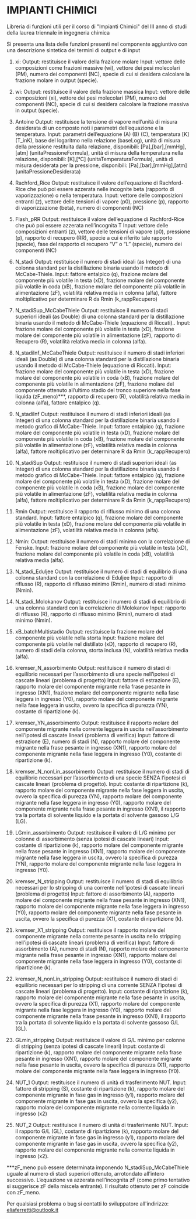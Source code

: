 # IMPIANTI CHIMICI
Libreria di funzioni utili per il corso di "Impianti Chimici" del III anno di studi della laurea triennale in ingegneria chimica

Si presenta una lista delle funzioni presenti nel componente aggiuntivo con una descrizione sintetica dei termini di output e di input
 
1)	xi:
Output: restituisce il valore della frazione molare
Input: vettore delle composizioni come frazioni massive (wi), vettore dei pesi molecolari (PM), numero dei componenti (NC), specie di cui si desidera calcolare la frazione molare in output (specie).

2)	wi:
Output: restituisce il valore della frazione massica
Input: vettore delle composizioni (xi), vettore dei pesi molecolari (PM), numero dei componenti (NC), specie di cui si desidera calcolare la frazione massiva in output (specie).

3)	Antoine
Output: restituisce la tensione di vapore nell’unità di misura desiderata di un composto noti i parametri dell’equazione e la temperatura.
Input: parametri dell’equazione (A) (B) (C), temperatura [K] (T_inK), base del logaritmo nella relazione (baseLog), unità di misura della pressione restituita dalla relazione, disponibili: [Pa],[bar],[mmHg],[atm] (unitaPressioneFormula), unità di misura della temperatura nella relazione, disponibili: [K],[°C] (unitaTemperaturaFormula), unità di misura desiderata per la pressione, disponibili: [Pa],[bar],[mmHg],[atm] (unitaPressioneDesiderata)

4)	Rachford_Rice
Output: restituisce il valore dell’equazione di Rachford-Rice che può poi essere azzerata nelle incognite beta (rapporto di vaporizzazione) o nella temperatura.
Input: vettore delle composizioni entranti (z), vettore delle tensioni di vapore (p0), pressione (p), rapporto di vaporizzazione (beta), numero di componenti (NC)

5)	Flash_pRR
Output: restituisce il valore dell’equazione di Rachford-Rice che può poi essere azzerata nell’incognita T Input: vettore delle composizioni entranti (z), vettore delle tensioni di vapore (p0), pressione (p), rapporto di recupero (RR), specie a cui è riferito tale rapporto (specie), fase del rapporto di recupero “V” o “L” (specie), numero dei componenti (NC)

6)	N_stadi
Output: restituisce il numero di stadi ideali (as Integer) di una colonna standard per la distillazione binaria usando il metodo di McCabe-Thiele.
Input: fattore entalpico (q), frazione molare del componente più volatile in testa (xD), frazione molare del componente più volatile in coda (xB), frazione molare del componente più volatile in alimentazione (zF), volatilità relativa media in colonna (alfa), fattore moltiplicativo per determinare R da Rmin (k_rappRecupero)

7)	N_stadiSup_McCabeThiele
Output: restituisce il numero di stadi superiori ideali (as Double) di una colonna standard per la distillazione binaria usando il metodo di McCabe-Thiele (equazione di Riccati)..
Input: frazione molare del componente più volatile in testa (xD), frazione molare del componente più volatile in alimentazione (zF), rapporto di Recupero (R), volatilità relativa media in colonna (alfa).
 
8)	N_stadiInf_McCabeThiele
Output: restituisce il numero di stadi inferiori ideali (as Double) di una colonna standard per la distillazione binaria usando il metodo di McCabe-Thiele (equazione di Riccati).
Input: frazione molare del componente più volatile in testa (xD), frazione molare del componente più volatile in coda (xB), frazione molare del componente più volatile in alimentazione (zF), frazione molare del componente ottenuto all’ultimo stadio del tronco superiore nella fase liquida (zF_meno)***, rapporto di recupero (R), volatilità relativa media in colonna (alfa), fattore entalpico (q).

9)	N_stadiInf
Output: restituisce il numero di stadi inferiori ideali (as Integer) di una colonna standard per la distillazione binaria usando il metodo grafico di McCabe-Thiele.
Input: fattore entalpico (q), frazione molare del componente più volatile in testa (xD), frazione molare del componente più volatile in coda (xB), frazione molare del componente più volatile in alimentazione (zF), volatilità relativa media in colonna (alfa), fattore moltiplicativo per determinare R da Rmin (k_rappRecupero)

10)	N_stadiSup
Output: restituisce il numero di stadi superiori ideali (as Integer) di una colonna standard per la distillazione binaria usando il metodo grafico di McCabe-Thiele.
Input: fattore entalpico (q), frazione molare del componente più volatile in testa (xD), frazione molare del componente più volatile in coda (xB), frazione molare del componente più volatile in alimentazione (zF), volatilità relativa media in colonna (alfa), fattore moltiplicativo per determinare R da Rmin (k_rappRecupero)

11)	Rmin
Output: restituisce il rapporto di riflusso minimo di una colonna standard.
Input: fattore entalpico (q), frazione molare del componente più volatile in testa (xD), frazione molare del componente più volatile in alimentazione (zF), volatilità relativa media in colonna (alfa).

12)	Nmin:
Output: restituisce il numero di stadi minimo con la correlazione di Fenske.
Input: frazione molare del componente più volatile in testa (xD), frazione molare del componente più volatile in coda (xB), volatilità relativa media (alfa).

13)	N_stadi_Eduljee
Output: restituisce il numero di stadi di equilibrio di una colonna standard con la correlazione di Eduljee
Input: rapporto di riflusso (R), rapporto di riflusso minimo (Rmin), numero di stadi minimo (Nmin).

14)	N_stadi_Molokanov
Output: restituisce il numero di stadi di equilibrio di una colonna standard con la correlazione di Molokanov
Input: rapporto di riflusso (R), rapporto di riflusso minimo (Rmin), numero di stadi minimo (Nmin).

15)	xB_batchMultistadio
Output: restituisce la frazione molare del componente più volatile nella storta
Input: frazione molare del componente più volatile nel distillato (xD), rapporto di recupero (R), numero di stadi della colonna, storta inclusa (N), volatilità relativa media (alfa).


16)	kremser_N_assorbimento
Output: restituisce il numero di stadi di equilibrio necessari per l’assorbimento di una specie nell’ipotesi
di cascate lineari (problema di progetto)
Input: fattore di estrazione (E), rapporto molare del componente migrante nella frase pesante in ingresso (XN1), frazione molare del componente migrante nella fase leggera in ingresso (Y0), rapporto molare del componente migrante nella fase leggera in uscita, ovvero la specifica di purezza (YN), costante di ripartizione (k).

17)	kremser_YN_assorbimento
Output: restituisce il rapporto molare del componente migrante nella corrente leggera in uscita nell’assorbimento nell’ipotesi di cascate lineari (problema di verifica)
Input: fattore di estrazione (E), numero di stadi (N), rapporto molare del componente migrante nella frase pesante in ingresso (XN1), rapporto molare del componente migrante nella fase leggera in ingresso (Y0), costante di ripartizione (k).

18)	kremser_N_nonLin_assorbimento
Output: restituisce il numero di stadi di equilibrio necessari per l’assorbimento di una specie SENZA
l’ipotesi di cascate lineari (problema di progetto).
Input: costante di ripartizione (k), rapporto molare del componente migrante nella fase leggera in uscita, ovvero la specifica di purezza (YN), rapporto molare del componente migrante nella fase leggera in ingresso (Y0), rapporto molare del componente migrante nella frase pesante in ingresso (XN1), il rapporto tra la portata di solvente liquido e la portata di solvente gassoso L/G (LG).

19)	LGmin_assorbimento
Output: restituisce il valore di L/G minimo per colonne di assorbimento (senza ipotesi di cascate lineari) Input: costante di ripartizione (k), rapporto molare del componente migrante nella frase pesante in ingresso (XN1), rapporto molare del componente migrante nella fase leggera in uscita, ovvero la specifica di purezza (YN), rapporto molare del componente migrante nella fase leggera in ingresso (Y0).

20)	kremser_N_stripping
Output: restituisce il numero di stadi di equilibrio necessari per lo stripping di una corrente nell’ipotesi
di cascate lineari (problema di progetto)
Input: fattore di assorbimento (A), rapporto molare del componente migrante nella frase pesante in ingresso (XN1), rapporto molare del componente migrante nella fase leggera in ingresso (Y0), rapporto molare del componente migrante nella fase pesante in uscita, ovvero la specifica di purezza (X1), costante di ripartizione (k).

21)	kremser_X1_stripping
Output: restituisce il rapporto molare del componente migrante nella corrente pesante in uscita nello stripping nell’ipotesi di cascate lineari (problema di verifica)
Input: fattore di assorbimento (A), numero di stadi (N), rapporto molare del componente migrante nella frase pesante in ingresso (XN1), rapporto molare del componente migrante nella fase leggera in ingresso (Y0), costante di ripartizione (k).


22)	kremser_N_nonLin_stripping
Output: restituisce il numero di stadi di equilibrio necessari per lo stripping di una corrente SENZA
l’ipotesi di cascate lineari (problema di progetto).
Input: costante di ripartizione (k), rapporto molare del componente migrante nella fase pesante in uscita, ovvero la specifica di purezza (X1), rapporto molare del componente migrante nella fase leggera in ingresso (Y0), rapporto molare del componente migrante nella frase pesante in ingresso (XN1), il rapporto tra la portata di solvente liquido e la portata di solvente gassoso G/L (GL).

23)	GLmin_stripping
Output: restituisce il valore di G/L minimo per colonne di stripping (senza ipotesi di cascate lineari) Input: costante di ripartizione (k), rapporto molare del componente migrante nella frase pesante in ingresso (XN1), rapporto molare del componente migrante nella fase pesante in uscita, ovvero la specifica di purezza (X1), rapporto molare del componente migrante nella fase leggera in ingresso (Y0).

24)	NUT_1
Output: restituisce il numero di unità di trasferimento NUT.
Input: fattore di stripping (S), costante di ripartizione (k), rapporto molare del componente migrante in fase gas in ingresso (y1), rapporto molare del componente migrante in fase gas in uscita, ovvero la specifica (y2), rapporto molare del componente migrante nella corrente liquida in ingresso (x2)

25)	NUT_2
Output: restituisce il numero di unità di trasferimento NUT.
Input: il rapporto G/L (GL), costante di ripartizione (k), rapporto molare del componente migrante in fase gas in ingresso (y1), rapporto molare del componente migrante in fase gas in uscita, ovvero la specifica (y2), rapporto molare del componente migrante nella corrente liquida in ingresso (x2).

***zF_meno può essere determinata imponendo N_stadiSup_McCabeThiele uguale al numero di stadi superiori ottenuto, arrotondato all’intero successivo. L’equazione va azzerata nell’incognita zF (come primo tentativo si suggerisce zF della miscela entrante). Il risultato ottenuto per zF coincide con zF_meno.


Per qualsiasi problema o bug si contatti lo sviluppatore all'indirizzo: eliaferretti@outlook.it
